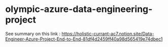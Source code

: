 # olympic-azure-data-engineering-project
See summary on this link : https://holistic-currant-ac7.notion.site/Data-Engineer-Azure-Project-End-to-End-81df4d2459ff40a98d565419e74dbec1
